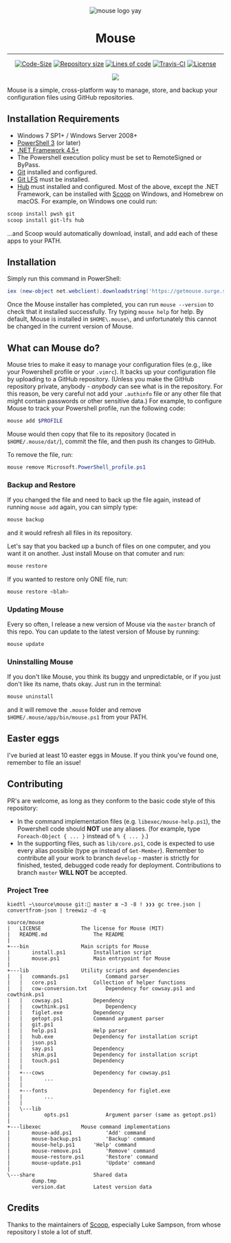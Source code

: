 
<p align="center">
<img src="http://kiedtl.surge.sh/img/mouse.png" alt="mouse logo yay"/></p>
<p align="center" ><h1 align="center">Mouse</h1>
</p>
<hr />
<p align="center"><a href="https://github.com/kiedtl/mouse"><img src="https://img.shields.io/github/languages/code-size/kiedtl/mouse.svg" alt="Code-Size" /></a>
<a href="https://github.com/kiedtl/mouse"><img src="https://img.shields.io/github/repo-size/kiedtl/mouse.svg" alt="Repository size" /></a>
 <a href="https://github.com/kiedtl/mouse"><img src="https://img.shields.io/badge/lines%20of%20code-1720%2B-yellow.svg" alt="Lines of code" /></a> <a href="https://travis-ci.org/Kiedtl/mouse"><img src="https://travis-ci.org/Kiedtl/mouse.svg?branch=master" alt="Travis-CI" /></a>
<a href="https://github.com/kiedtl/mouse/blob/master/LICENSE"><img src="https://img.shields.io/github/license/kiedtl/mouse.svg" alt="License" /></a></p>
</p><p align="center"><a href="http://spacemacs.org"><img src="https://cdn.rawgit.com/syl20bnr/spacemacs/442d025779da2f62fc86c2082703697714db6514/assets/spacemacs-badge.svg" /></a></p>


Mouse is a simple, cross-platform way to manage, store, and backup your configuration files using GitHub repositories.

## Installation Requirements

- Windows 7 SP1+ / Windows Server 2008+
- [PowerShell 3](https://www.microsoft.com/en-us/download/details.aspx?id=34595) (or later) 
- [.NET Framework 4.5+](https://www.microsoft.com/net/download)
- The Powershell execution policy must be set to RemoteSigned or ByPass.
- [Git](http://git-scm.com) installed and configured.
- [Git LFS](http://github.com/git-lfs/git-lfs) must be installed.
- [Hub](http://github.com/github/hub) must installed and configured.
Most of the above, except the .NET Framework, can be installed with [Scoop](http://github.com/lukesampson/scoop) on Windows, and Homebrew on macOS. For example, on Windows one could run:
```powershell
scoop install pwsh git
scoop install git-lfs hub
```
...and Scoop would automatically download, install, and add each of these apps to your PATH.

## Installation

Simply run this command in PowerShell:
```powershell
iex (new-object net.webclient).downloadstring('https://getmouse.surge.sh')
```

Once the Mouse installer has completed, you can run `mouse --version` to check that it installed successfully. Try typing `mouse help` for help. By default, Mouse is installed in `$HOME\.mouse\`, and unfortunately this cannot be changed in the current version of Mouse.

## What can Mouse do?

Mouse tries to make it easy to manage your configuration files (e.g., like your Powershell profile or your `.vimrc`). It backs up your configuration file by uploading to a GitHub repository. (Unless you make the GitHub repository private, anybody - *anybody* can see what is in the repository. For this reason, be very careful not add your `.authinfo` file or any other file that might contain passwords or other sensitive data.)
For example, to configure Mouse to track your Powershell profile, run the following code:
```powershell
mouse add $PROFILE
```
Mouse would then copy that file to its repository (located in `$HOME/.mouse/dat/`), commit the file, and then push its changes to GitHub.

To remove the file, run:
```powershell
mouse remove Microsoft.PowerShell_profile.ps1
```

### **Backup and Restore**
If you changed the file and need to back up the file again, instead of running `mouse add` again, you can simply type:
```powershell
mouse backup
```
and it would refresh all files in its repository.

Let's say that you backed up a bunch of files on one computer, and you want it on another. Just install Mouse on that comuter and run:
```powershell
mouse restore
```
If you wanted to restore only ONE file, run:
```powershell
mouse restore <blah>
```

### **Updating Mouse**
Every so often, I release a new version of Mouse via the `master` branch of this repo. You can update to the latest version of Mouse by running:
```powershell
mouse update
```

### **Uninstalling Mouse**
If you don't like Mouse, you think its buggy and unpredictable, or if you just don't like its name, thats okay. Just run in the terminal:
```powershell
mouse uninstall
```
and it will remove the `.mouse` folder and remove `$HOME/.mouse/app/bin/mouse.ps1` from your PATH.

## Easter eggs
I've buried at least 10 easter eggs in Mouse. If you think you've found one, remember to file an issue!

## Contributing
PR's are welcome, as long as they conform to the basic code style of this repository:
- In the command implementation files (e.g. `libexec/mouse-help.ps1`), the Powershell code should **NOT** use any aliases. (for example, type `Foreach-Object { ... }` instead of `% { ... }`.)
- In the supporting files, such as `lib/core.ps1`, code is expected to use every alias possible (type `gm` instead of `Get-Member`).
Remember to contribute all your work to branch `develop` - master is strictly for finished, tested, debugged code ready for deployment. Contributions to branch `master` **WILL NOT** be accepted.

### Project Tree
```
kiedtl ~\source\mouse git: master ≣ ~3 -8 ! ❯❯❯ gc tree.json | convertfrom-json | treewiz -d -q

source/mouse
|   LICENSE				The license for Mouse (MIT)
|   README.md				The README
|
+---bin					Main scripts for Mouse
|       install.ps1			Installation script
|       mouse.ps1			Main entrypoint for Mouse
|
+---lib					Utility scripts and dependencies
|   |   commands.ps1			Command parser
|   |   core.ps1			Collection of helper functions
|   |   cow-conversion.txt		Dependency for cowsay.ps1 and cowthink.ps1
|   |   cowsay.ps1			Dependency
|   |   cowthink.ps1			Dependency
|   |   figlet.exe			Dependency
|   |   getopt.ps1			Command argument parser
|   |   git.ps1
|   |   help.ps1			Help parser
|   |   hub.exe				Dependency for installation script
|   |   json.ps1
|   |   say.ps1				Dependency
|   |   shim.ps1			Dependency for installation script
|   |   touch.ps1			Dependency
|   |
|   +---cows				Dependency for cowsay.ps1
|   |       ...
|   |
|   +---fonts				Dependency for figlet.exe
|   |       ...
|   |
|   \---lib				
|           opts.ps1			Argument parser (same as getopt.ps1)
|
+---libexec				Mouse command implementations
|       mouse-add.ps1			'Add' command
|       mouse-backup.ps1		'Backup' command
|       mouse-help.ps1		'Help' command
|       mouse-remove.ps1		'Remove' command
|       mouse-restore.ps1		'Restore' command
|       mouse-update.ps1		'Update' command
|
\---share					Shared data
        dump.tmp
        version.dat			Latest version data
```

## Credits
Thanks to the maintainers of [Scoop](http://github.com/lukesampson/scoop), especially Luke Sampson, from whose repository I stole a lot of stuff.

